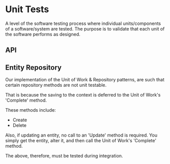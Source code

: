 # Unit Tests

A level of the software testing process where individual units/components of a software/system are tested. The purpose is to validate that each unit of the software performs as designed.

## API


## Entity Repository

Our implementation of the Unit of Work & Repository patterns, are such that certain repository methods are not unit testable.

That is because the saving to the context is deferred to the Unit of Work's 'Complete' method. 

These methods include:

* Create
* Delete

Also, if updating an entity, no call to an 'Update' method is required. You simply get the entity, alter it, and then call the Unit of 
Work's 'Complete' method.

The above, therefore, must be tested during integration.
